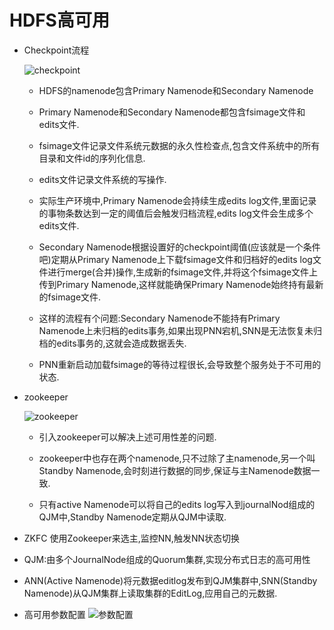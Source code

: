 # HDFS高可用

- Checkpoint流程
    
    ![checkpoint][1]

    - HDFS的namenode包含Primary Namenode和Secondary Namenode
    
    - Primary Namenode和Secondary Namenode都包含fsimage文件和edits文件.

    - fsimage文件记录文件系统元数据的永久性检查点,包含文件系统中的所有目录和文件id的序列化信息.
    
    - edits文件记录文件系统的写操作.
   
    - 实际生产环境中,Primary Namenode会持续生成edits log文件,里面记录的事物条数达到一定的阈值后会触发归档流程,edits log文件会生成多个edits文件.
    
    - Secondary Namenode根据设置好的checkpoint阈值(应该就是一个条件吧)定期从Primary Namenode上下载fsimage文件和归档好的edits log文件进行merge(合并)操作,生成新的fsimage文件,并将这个fsimage文件上传到Primary Namenode,这样就能确保Primary Namenode始终持有最新的fsimage文件.

    - 这样的流程有个问题:Secondary Namenode不能持有Primary Namenode上未归档的edits事务,如果出现PNN宕机,SNN是无法恢复未归档的edits事务的,这就会造成数据丢失.

    - PNN重新启动加载fsimage的等待过程很长,会导致整个服务处于不可用的状态.


- zookeeper

    ![zookeeper][2]
    - 引入zookeeper可以解决上述可用性差的问题.

    - zookeeper中也存在两个namenode,只不过除了主namenode,另一个叫Standby Namenode,会时刻进行数据的同步,保证与主Namenode数据一致.

    - 只有active Namenode可以将自己的edits log写入到journalNod组成的QJM中,Standby Namenode定期从QJM中读取.

- ZKFC 使用Zookeeper来选主,监控NN,触发NN状态切换

- QJM:由多个JournalNode组成的Quorum集群,实现分布式日志的高可用性

- ANN(Active Namenode)将元数据editlog发布到QJM集群中,SNN(Standby Namenode)从QJM集群上读取集群的EditLog,应用自己的元数据.

- 高可用参数配置
    ![参数配置][3]


[1]: https://github.com/jiaoqiyuan/163-bigdate-note/raw/master/img/HDFS%E9%AB%98%E5%8F%AF%E7%94%A8.png
[2]: https://img-blog.csdn.net/20170720172537062?watermark/2/text/aHR0cDovL2Jsb2cuY3Nkbi5uZXQvdTAxNDAzMzIxOA==/font/5a6L5L2T/fontsize/400/fill/I0JBQkFCMA==/dissolve/70/gravity/SouthEast
[3]: ccc